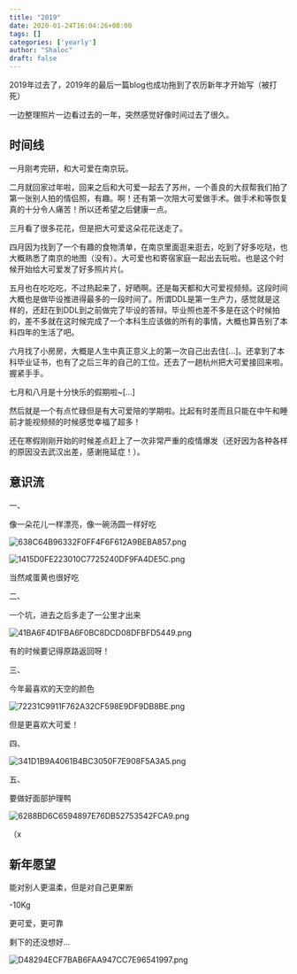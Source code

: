 ```yaml
---
title: "2019"
date: 2020-01-24T16:04:26+08:00
tags: []
categories: ['yearly']
author: "Shaloc"
draft: false
---
```


2019年过去了，2019年的最后一篇blog也成功拖到了农历新年才开始写（被打死）

<!-- more -->

一边整理照片一边看过去的一年，突然感觉好像时间过去了很久。

## 时间线

一月刚考完研，和大可爱在南京玩。

二月就回家过年啦，回来之后和大可爱一起去了苏州，一个善良的大叔帮我们拍了第一张别人拍的情侣照，有趣。啊！还有第一次陪大可爱做手术。做手术和等恢复真的十分令人痛苦！所以还希望之后健康一点。

三月看了很多花花，但是把大可爱这朵花花送走了。

四月因为找到了一个有趣的食物清单，在南京里面逛来逛去，吃到了好多吃哒，也大概熟悉了南京的地图（没有）。大可爱也和寄宿家庭一起出去玩啦。也是这个时候开始给大可爱发了好多照片片(。

五月也在吃吃吃，不过热起来了，好晒啊。还是每天都和大可爱视频频。这段时间大概也是做毕设推进得最多的一段时间了。所谓DDL是第一生产力，感觉就是这样的，还赶在到DDL到之前做完了毕设的答辩。毕业照也差不多是在这个时候拍的，差不多就在这时候完成了一个本科生应该做的所有的事情，大概也算告别了本科四年的生活了吧。

六月找了小房房，大概是人生中真正意义上的第一次自己出去住[...]。还拿到了本科毕业证书，也有了之后三年的自己的工位。还去了一趟杭州把大可爱接回来啦。握紧手手。

七月和八月是十分快乐的假期啦~[...]

然后就是一个有点忙碌但是有大可爱陪的学期啦。比起有时差而且只能在中午和睡前才能视频频的时候感觉幸福了超多！

还在寒假刚刚开始的时候差点赶上了一次非常严重的疫情爆发（还好因为各种各样的原因没去武汉出差，感谢拖延症！）。

## 意识流

一、

像一朵花儿一样漂亮，像一碗汤圆一样好吃

![638C64B96332F0FF4F6F612A9BEBA857.png](https://raw.githubusercontent.com/Shaloc/blog-pics/master/638C64B96332F0FF4F6F612A9BEBA857.png)

![1415D0FE223010C7725240DF9FA4DE5C.png](https://raw.githubusercontent.com/Shaloc/blog-pics/master/1415D0FE223010C7725240DF9FA4DE5C.png)

当然咸蛋黄也很好吃

二、

一个坑，进去之后多走了一公里才出来

![41BA6F4D1FBA6F0BC8DCD08DFBFD5449.png](https://raw.githubusercontent.com/Shaloc/blog-pics/master/41BA6F4D1FBA6F0BC8DCD08DFBFD5449.png)

有的时候要记得原路返回呀！

三、

今年最喜欢的天空的颜色

![72231C9911F762A32CF598E9DF9DB8BE.png](https://raw.githubusercontent.com/Shaloc/blog-pics/master/72231C9911F762A32CF598E9DF9DB8BE.png)

但是更喜欢大可爱！

四、

![341D1B9A4061B4BC3050F7E908F5A3A5.png](https://raw.githubusercontent.com/Shaloc/blog-pics/master/341D1B9A4061B4BC3050F7E908F5A3A5.png)

五、

要做好面部护理鸭

![6288BD6C6594897E76DB52753542FCA9.png](https://raw.githubusercontent.com/Shaloc/blog-pics/master/6288BD6C6594897E76DB52753542FCA9.png)

（x

## 新年愿望

能对别人更温柔，但是对自己更果断

-10Kg

更可爱，更可靠

剩下的还没想好...

![D48294ECF7BAB6FAA947CC7E96541997.png](https://raw.githubusercontent.com/Shaloc/blog-pics/master/D48294ECF7BAB6FAA947CC7E96541997.png)
